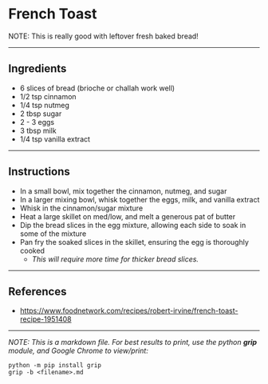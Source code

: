 # French Toast
NOTE: This is really good with leftover fresh baked bread!
***
## Ingredients
+ 6 slices of bread (brioche or challah work well)
+ 1/2 tsp cinnamon
+ 1/4 tsp nutmeg
+ 2 tbsp sugar
+ 2 - 3 eggs
+ 3 tbsp milk
+ 1/4 tsp vanilla extract
***
## Instructions
+ In a small bowl, mix together the cinnamon, nutmeg, and sugar
+ In a larger mixing bowl, whisk together the eggs, milk, and vanilla extract
+ Whisk in the cinnamon/sugar mixture
+ Heat a large skillet on med/low, and melt a generous pat of butter
+ Dip the bread slices in the egg mixture, allowing each side to soak in some of the mixture
+ Pan fry the soaked slices in the skillet, ensuring the egg is thoroughly cooked
  + *This will require more time for thicker bread slices.*
***
## References
+ https://www.foodnetwork.com/recipes/robert-irvine/french-toast-recipe-1951408

***
*NOTE: This is a markdown file. For best results to print, use the python **grip** module, and Google Chrome to view/print:*
```console
python -m pip install grip
grip -b <filename>.md
```

